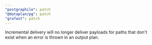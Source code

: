 ```yaml
---
"postgraphile": patch
"@dataplan/pg": patch
"grafast": patch
---
```


Incremental delivery will no longer deliver payloads for paths that don't exist
when an error is thrown in an output plan.
